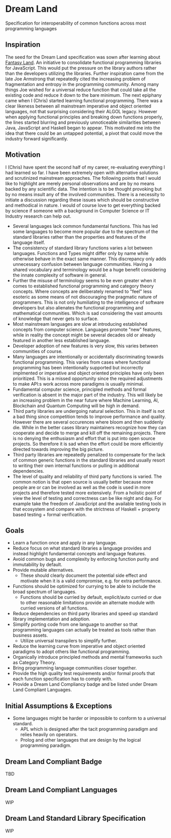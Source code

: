 # Dream Land
Specification for interoperability of common functions across most programming languages

## Inspiration
The seed for the Dream Land specification was sown after learning about [Fantasy Land](https://github.com/fantasyland/fantasy-land). An initiative to consolidate functional programming libraries for JavaScript. This would put the pressure on the library authors rather than the developers utilizing the libraries. Further inspiration came from the late Joe Armstrong that repeatedly cited the increasing problem of fragmentation and entropy in the programming community. Among many things Joe wished for a universal reduce function that could take all the existing code and reduce it down to the bare minimum. The next epiphany came when I (Chris) started learning functional programming. There was a clear likeness between all mainstream imperative and object oriented languages, not that surprising considering their ALGOL legacy. However when applying functional principles and breaking down functions properly, the lines started blurring and previously unnoticeable similarities between Java, JavaScript and Haskell began to appear. This motivated me into the idea that there could be an untapped potential, a pivot that could move the industry forward significantly.

## Motivation
I (Chris) have spent the second half of my career, re-evaluating everything I had learned so far. I have been extremely open with alternative solutions and scrutinized mainstream approaches. The following points that I would like to highlight are merely personal observations and are by no means backed by any scientific data. The intention is to be thought provoking but by no means insult any of the involved communities. There is a necessity to initiate a discussion regarding these issues which should be constructive and methodical in nature. I would of course love to get everything backed by science if someone with a background in Computer Science or IT Industry research can help out.
* Several languages lack common fundamental functions. This has led some languages to become more popular due to the spectrum of the standard libraries rather than the properties and features of the language itself.
* The consistency of standard library functions varies a lot between languages. Functions and Types might differ only by name while otherwise behave in the exact same manner. This discrepancy only adds unnecessary confusion between language communities. Having a shared vocabulary and terminology would be a huge benefit considering the innate complexity of software in general.
* Further the misuse of terminology seems to be even greater when it comes to established functional programming and category theory concepts. Where concepts are deliberately renamed to "feel" less esoteric as some means of not discouraging the pragmatic nature of programmers. This is not only humiliating to the intelligence of software developers but also alienates the functional programming and mathematical communities. Which is sad considering the vast amounts of knowledge that never gets to surface.
* Most mainstream languages are slow at introducing established concepts from computer science. Languages promote "new" features, while in reality the concept might be several decades old or already featured in another less established language.
* Developer adoption of new features is very slow, this varies between communities of course.
* Many languages are intentionally or accidentally discriminating towards functional programming. This varies from cases where functional programming has been intentionally supported but incorrectly implmented or imperative and object oriented principles have only been prioritized. This is a missed opportunity since the required adjustments to make API:s work across more paradigms is usually minimal.
* Fundamental computer science, principled methods and formal verification is absent in the major part of the industry. This will likely be an increasing problem in the near future where Machine Learning, AI, Blockchain and Quantum Computing will be high in demand.
* Third party libraries are undergoing natural selection. This in itself is not a bad thing since competition tends to improve performance and quality. However there are several occurences where bloom and then suddenly die. While in the better cases library maintainers recognize how they can cooperate and decide to merge and kill off the remaining projects. There is no denying the enthusiasm and effort that is put into open source projects. So therefore it is sad when the effort could be more efficiently directed towards improving the big picture.
* Third party libraries are repeatedly penalized to compensate for the lack of common generic functions in the standard libraries and usually resort to writing their own internal functions or pulling in additional dependencies.
* The level of quality and reliability of third party functions is varied. The common notion is that open source is usually better because more people are or can be involved as well as the code is used in more projects and therefore tested more extensively. From a holistic point of view the level of testing and correctness can be like night and day. For example take the freedom of JavaScript and the available testing tools in that ecosystem and compare with the strictness of Haskell + property based testing + formal verification.

## Goals
* Learn a function once and apply in any language.
* Reduce focus on what standard libraries a language provides and instead highlight fundamental concepts and language features.
* Avoid common bugs and complexity by enforcing function purity and immutability by default.
* Provide mutable alternatives.
  * These should clearly document the potential side effect and motivate when it is a valid compromise, e.g. for extra performance.
* Functions should be optimized for currying to be able to include the broad spectrum of languages.
  * Functions should be curried by default, explicit/auto curried or due to other reasonable limitations provide an alternate module with curried versions of all functions.
* Reduce dependencies on third party libraries and speed up standard library implementation and adoption.
* Simplify porting code from one language to another so that programming languages can actually be treated as tools rather than business assets.
  * Utilize universal transpilers to simplify further.
* Reduce the learning curve from imperative and object oriented paradigms to adopt others like functional programming.
* Organically introduce principled methods and mental frameworks such as Category Theory.
* Bring programming language communities closer together.
* Provide the high quality test requirements and/or formal proofs that each function specification has to comply with.
* Provide a Dream Land Compliancy badge and be listed under Dream Land Compliant Languages.

## Initial Assumptions & Exceptions
* Some languages might be harder or impossible to conform to a universal standard.
  * APL which is designed after the tacit programming paradigm and relies heavily on operators.
  * Prolog and other languages that are design by the logical programming paradigm.

## Dream Land Compliant Badge
TBD

## Dream Land Compliant Languages
WIP

## Dream Land Standard Library Specification
WIP
